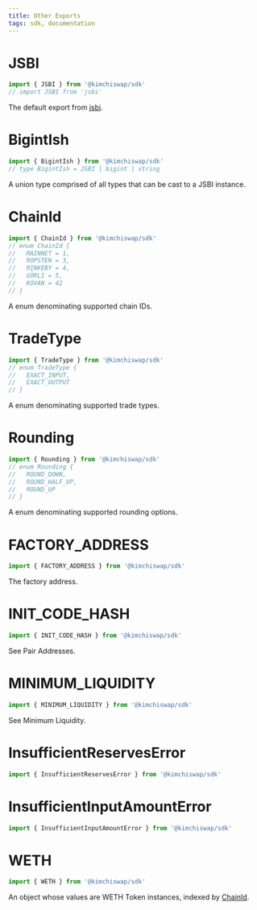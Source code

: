 ```yaml
---
title: Other Exports
tags: sdk, documentation
---
```


# JSBI

```typescript
import { JSBI } from '@kimchiswap/sdk'
// import JSBI from 'jsbi'
```

The default export from [jsbi](https://github.com/GoogleChromeLabs/jsbi).

# BigintIsh

```typescript
import { BigintIsh } from '@kimchiswap/sdk'
// type BigintIsh = JSBI | bigint | string
```

A union type comprised of all types that can be cast to a JSBI instance.

# ChainId

```typescript
import { ChainId } from '@kimchiswap/sdk'
// enum ChainId {
//   MAINNET = 1,
//   ROPSTEN = 3,
//   RINKEBY = 4,
//   GÖRLI = 5,
//   KOVAN = 42
// }
```

A enum denominating supported chain IDs.

# TradeType

```typescript
import { TradeType } from '@kimchiswap/sdk'
// enum TradeType {
//   EXACT_INPUT,
//   EXACT_OUTPUT
// }
```

A enum denominating supported trade types.

# Rounding

```typescript
import { Rounding } from '@kimchiswap/sdk'
// enum Rounding {
//   ROUND_DOWN,
//   ROUND_HALF_UP,
//   ROUND_UP
// }
```

A enum denominating supported rounding options.

# FACTORY_ADDRESS

```typescript
import { FACTORY_ADDRESS } from '@kimchiswap/sdk'
```

The <Link to='/docs/v1/smart-contracts/factory/#address'>factory address</Link>.

# INIT_CODE_HASH

```typescript
import { INIT_CODE_HASH } from '@kimchiswap/sdk'
```

See <Link to='/docs/v1/smart-contracts/factory/#address'>Pair Addresses</Link>.

# MINIMUM_LIQUIDITY

```typescript
import { MINIMUM_LIQUIDITY } from '@kimchiswap/sdk'
```

See <Link to='/docs/v1/protocol-overview/smart-contracts/#minimum-liquidity'>Minimum Liquidity</Link>.

# InsufficientReservesError

```typescript
import { InsufficientReservesError } from '@kimchiswap/sdk'
```

# InsufficientInputAmountError

```typescript
import { InsufficientInputAmountError } from '@kimchiswap/sdk'
```

# WETH

```typescript
import { WETH } from '@kimchiswap/sdk'
```

An object whose values are <Link to='/docs/v1/smart-contracts/router02/#weth'>WETH</Link> <Link to='/docs/v1/SDK/token'>Token</Link> instances, indexed by [ChainId](#chainid).
